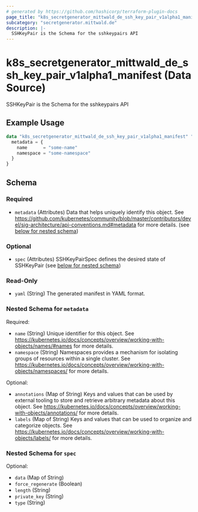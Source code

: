 ```yaml
---
# generated by https://github.com/hashicorp/terraform-plugin-docs
page_title: "k8s_secretgenerator_mittwald_de_ssh_key_pair_v1alpha1_manifest Data Source - terraform-provider-k8s"
subcategory: "secretgenerator.mittwald.de"
description: |-
  SSHKeyPair is the Schema for the sshkeypairs API
---
```


# k8s_secretgenerator_mittwald_de_ssh_key_pair_v1alpha1_manifest (Data Source)

SSHKeyPair is the Schema for the sshkeypairs API

## Example Usage

```terraform
data "k8s_secretgenerator_mittwald_de_ssh_key_pair_v1alpha1_manifest" "example" {
  metadata = {
    name      = "some-name"
    namespace = "some-namespace"
  }
}
```

<!-- schema generated by tfplugindocs -->
## Schema

### Required

- `metadata` (Attributes) Data that helps uniquely identify this object. See https://github.com/kubernetes/community/blob/master/contributors/devel/sig-architecture/api-conventions.md#metadata for more details. (see [below for nested schema](#nestedatt--metadata))

### Optional

- `spec` (Attributes) SSHKeyPairSpec defines the desired state of SSHKeyPair (see [below for nested schema](#nestedatt--spec))

### Read-Only

- `yaml` (String) The generated manifest in YAML format.

<a id="nestedatt--metadata"></a>
### Nested Schema for `metadata`

Required:

- `name` (String) Unique identifier for this object. See https://kubernetes.io/docs/concepts/overview/working-with-objects/names/#names for more details.
- `namespace` (String) Namespaces provides a mechanism for isolating groups of resources within a single cluster. See https://kubernetes.io/docs/concepts/overview/working-with-objects/namespaces/ for more details.

Optional:

- `annotations` (Map of String) Keys and values that can be used by external tooling to store and retrieve arbitrary metadata about this object. See https://kubernetes.io/docs/concepts/overview/working-with-objects/annotations/ for more details.
- `labels` (Map of String) Keys and values that can be used to organize and categorize objects. See https://kubernetes.io/docs/concepts/overview/working-with-objects/labels/ for more details.


<a id="nestedatt--spec"></a>
### Nested Schema for `spec`

Optional:

- `data` (Map of String)
- `force_regenerate` (Boolean)
- `length` (String)
- `private_key` (String)
- `type` (String)
